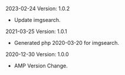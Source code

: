 2023-02-24 Version: 1.0.2
- Update imgsearch.

2021-03-25 Version: 1.0.1
- Generated php 2020-03-20 for imgsearch.

2020-12-30 Version: 1.0.0
- AMP Version Change.

